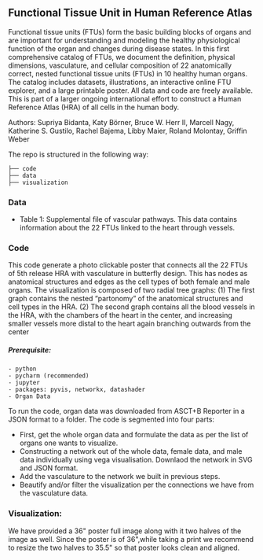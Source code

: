 ## Functional Tissue Unit in Human Reference Atlas

Functional tissue units (FTUs) form the basic building blocks of organs and are important for understanding and modeling the healthy physiological function of the organ and changes during disease states. In this first comprehensive catalog of FTUs, we document the definition, physical dimensions, vasculature, and cellular composition of 22 anatomically correct, nested functional tissue units (FTUs) in 10 healthy human organs. The catalog includes datasets, illustrations, an interactive online FTU explorer, and a large printable poster. All data and code are freely available. This is part of a larger ongoing international effort to construct a Human Reference Atlas (HRA) of all cells in the human body.

Authors: Supriya Bidanta, Katy Börner, Bruce W. Herr II, Marcell Nagy, Katherine S. Gustilo, Rachel Bajema, Libby Maier, Roland Molontay, Griffin Weber

The repo is structured in the following way:

```
├── code
├── data
├── visualization
```

### Data

- Table 1: Supplemental file of vascular pathways. This data contains information about the 22 FTUs linked to the heart through vessels. 
  
### Code

This code generate a photo clickable poster that connects all the 22 FTUs of 5th release HRA with vasculature in butterfly design. This has nodes as anatomical structures and edges as the cell types of both female and male organs. The visualization is composed of two radial tree graphs: (1) The first graph contains the nested “partonomy” of the anatomical structures and cell types in the HRA. (2) The second graph contains all the blood vessels in the HRA, with the chambers of the heart in the center, and increasing smaller vessels more distal to the heart again branching outwards from the center

##### Prerequisite:
    - python
    - pycharm (recommended)
    - jupyter
    - packages: pyvis, networkx, datashader
    - Organ Data

To run the code, organ data was downloaded from ASCT+B Reporter in a JSON format to a folder. 
The code is segmented into four parts:
- First, get the whole organ data and formulate the data as per the list of organs one wants to visualize.
- Constructing a network out of the whole data, female data, and male data individually using vega visualisation. Downlaod the network in SVG and JSON format.
- Add the vasculature to the network we built in previous steps.
- Beautify and/or filter the visualization per the connections we have from the vasculature data.

### Visualization:
We have provided a 36" poster full image along with it two halves of the image as well. Since the poster is of 36",while taking a print we recommend to resize the two halves to 35.5" so that poster looks clean and aligned.



  
    
